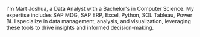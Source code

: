 I'm Mart Joshua, a Data Analyst with a Bachelor's in Computer Science. My expertise includes SAP MDG, SAP ERP, Excel, Python, SQL Tableau, Power BI. I specialize in data management, analysis, and visualization, leveraging these tools to drive insights and informed decision-making.
